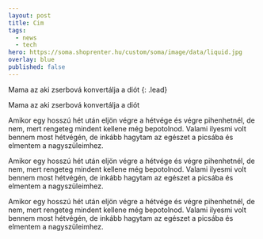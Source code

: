 ```yaml
---
layout: post
title: Cim
tags:
  - news
  - tech
hero: https://soma.shoprenter.hu/custom/soma/image/data/liquid.jpg
overlay: blue
published: false
---
```

Mama az aki zserbová konvertálja a diót
{: .lead}
<!--break-->
Mama az aki zserbová konvertálja a diót

Amikor egy hosszú hét után eljön végre a hétvége és végre pihenhetnél, de nem, mert rengeteg mindent kellene még bepotolnod. Valami ilyesmi volt bennem most hétvégén, de inkább hagytam az egészet a picsába és elmentem a nagyszüleimhez. 

Amikor egy hosszú hét után eljön végre a hétvége és végre pihenhetnél, de nem, mert rengeteg mindent kellene még bepotolnod. Valami ilyesmi volt bennem most hétvégén, de inkább hagytam az egészet a picsába és elmentem a nagyszüleimhez. 

Amikor egy hosszú hét után eljön végre a hétvége és végre pihenhetnél, de nem, mert rengeteg mindent kellene még bepotolnod. Valami ilyesmi volt bennem most hétvégén, de inkább hagytam az egészet a picsába és elmentem a nagyszüleimhez. 


<!--
## Link
<a href="" target="_blank">blbkj</a>

## Kép
![800x400](https://soma.shoprenter.hu/custom/soma/image/data/liquid.jpg "liquid mukodese")

## Képal áírással
| ![800x400](https://www.pic.png "css grid anno 2011") |
|:--:|
| *<center>Képaláírás.</center>* |

## Info
Bibendum nulla sed consectetur.
{: .notice}

## Footnote
Valami[^1]

## Forrás:
<sub>A kép forrása</sub>

[^1]: Footnote valami csoda
-->